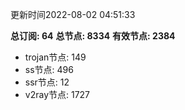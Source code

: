 更新时间2022-08-02 04:51:33

**总订阅: 64**
**总节点: 8334**
**有效节点: 2384**
- trojan节点: 149
- ss节点: 496
- ssr节点: 12
- v2ray节点: 1727
